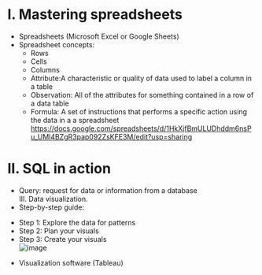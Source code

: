 # I. Mastering spreadsheets   
- Spreadsheets (Microsoft Excel or Google Sheets)                                                 
- Spreadsheet concepts:                                                
    + Rows                                                             
    + Cells                                                                                
    + Columns   
    + Attribute:A characteristic or quality of data used to label a column in a table       
    + Observation: All of the attributes for something contained in a row of a data table
    + Formula: A set of instructions that performs a specific action using the data in a a spreadsheet                    
https://docs.google.com/spreadsheets/d/1HkXjfBmULUDhddm6nsPu_UMl4BZgR3pap092ZsKFE3M/edit?usp=sharing                                                                                       
# II. SQL in action                                                                                 
- Query: request for data or information from a database                                           
III. Data visualization.                                                                         
- Step-by-step guide:                                                                             
+ Step 1: Explore the data for patterns                                                           
+ Step 2: Plan your visuals                                                                       
+ Step 3: Create your visuals                                                                     
![image](https://user-images.githubusercontent.com/111115952/232703518-a56f720e-0f35-432a-8c4c-87beee22c7be.png)
- Visualization software (Tableau)
